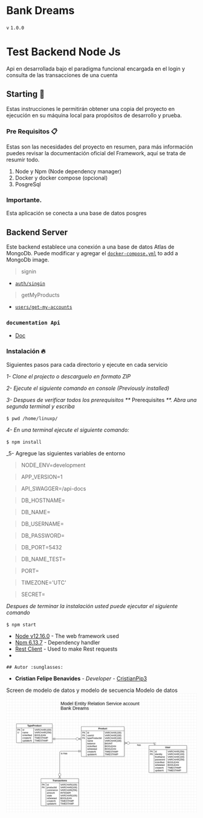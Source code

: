 # Bank Dreams 
`v` `1.0.0`

# Test Backend Node Js 

Api en desarrollada bajo el paradigma funcional encargada en el login y consulta de las transacciones de una cuenta

## Starting :rocket:

Estas instrucciones le permitirán obtener una copia del proyecto en ejecución en su máquina local para propósitos de desarrollo y prueba.

### Pre Requisitos 📋

Estas son las necesidades del proyecto en resumen, 
para más información puedes revisar la documentación oficial del Framework, aquí se trata de resumir todo.

1. Node y Npm (Node dependency manager)
2. Docker y docker compose (opcional)
3. PosgreSql 

### Importante.
Esta aplicación se conecta a una base de datos posgres
## Backend Server

Este backend establece una conexión a una base de datos Atlas de MongoDb. 
Puede modificar y agregar el [`docker-compose.yml`](docker-compose.yml) to add a MongoDb image.

>signin

-   [`auth/singin`](#entry)


>getMyProducts

-   [`users/get-my-accounts`](#entry)




### `documentation Api`
* [Doc](https://github.com/CristianPip3/full-stack-developer-test/blob/cristian-felipe-benavides/Test-Full-Stack-Hugo-App.postman_collection.json)

### Instalación :fire:


Siguientes pasos para cada directorio y ejecute en cada servicio

_1- Clone el projecto o descarguelo en formato ZIP_

_2- Ejecute el siguiente comando en  console (Previously installed)_

_3- Despues de verificar todos los prerequisitos \*\*_ Prerequisites _\*\*.
Abra una segunda terminal y escriba_

``
$ pwd
/home/linuxp/
``

_4- En una terminal ejecute el siguiente comando:_

``
$ npm install
``

_5- Agregue las siguientes variables de entorno 


>NODE_ENV=development

>APP_VERSION=1

>API_SWAGGER=/api-docs

>DB_HOSTNAME=

>DB_NAME=

>DB_USERNAME=

>DB_PASSWORD=

>DB_PORT=5432

>DB_NAME_TEST=

>PORT=

>TIMEZONE='UTC'

>SECRET=




_Despues de terminar la instalación usted puede ejecutar el siguiente comando_

`$ npm start`

-   [Node v12.16.0](https://nodejs.org/en/) - The web framework used
-   [Npm 6.13.7](https://www.npmjs.com/) - Dependency handler
-   [Rest Client](https://www.getpostman.com/) - Used to make Rest requests
-

    ## Autor :sunglasses:

-   **Cristian Felipe Benavides** - _Developer_ - [CristianPip3](https://github.com/CristianPip3)

Screen de modelo de datos y modelo de secuencia 
Modelo de datos 
![ScrennShot](https://github.com/CristianPip3/api-bank-dreams/blob/master/Screenshot_20201224_093613.png)

